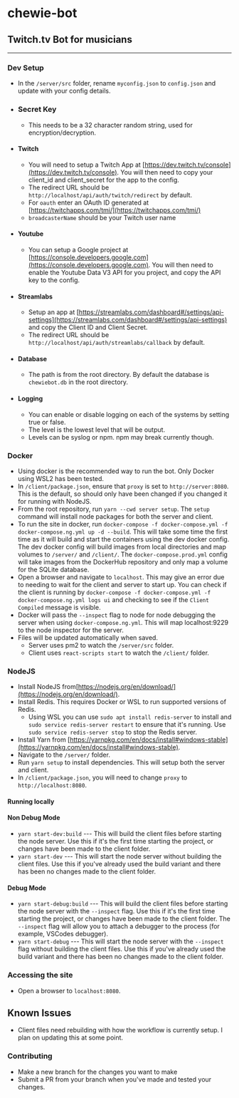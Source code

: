 # chewie-bot

## Twitch.tv Bot for musicians

---

### Dev Setup

-   In the `/server/src` folder, rename `myconfig.json` to `config.json` and update with your config details.

-   ### Secret Key

    -   This needs to be a 32 character random string, used for encryption/decryption.

-   #### Twitch

    -   You will need to setup a Twitch App at [https://dev.twitch.tv/console](https://dev.twitch.tv/console). You will then need to copy your client_id and client_secret for the app to the config.
    -   The redirect URL should be `http://localhost/api/auth/twitch/redirect` by default.
    -   For `oauth` enter an OAuth ID generated at [https://twitchapps.com/tmi/](https://twitchapps.com/tmi/)
    -   `broadcasterName` should be your Twitch user name

-   #### Youtube

    -   You can setup a Google project at [https://console.developers.google.com](https://console.developers.google.com). You will then need to enable the Youtube Data V3 API for you project, and copy the API key to the config.

-   #### Streamlabs

    -   Setup an app at [https://streamlabs.com/dashboard#/settings/api-settings](https://streamlabs.com/dashboard#/settings/api-settings) and copy the Client ID and Client Secret.
    -   The redirect URL should be `http://localhost/api/auth/streamlabs/callback` by default.

-   #### Database

    -   The path is from the root directory. By default the database is `chewiebot.db` in the root directory.

-   #### Logging

    -   You can enable or disable logging on each of the systems by setting true or false.
    -   The level is the lowest level that will be output.
    -   Levels can be syslog or npm. npm may break currently though.

### Docker

-   Using docker is the recommended way to run the bot. Only Docker using WSL2 has been tested.
-   In `/client/package.json`, ensure that `proxy` is set to `http://server:8080`. This is the default, so should only have been changed if you changed it for running with NodeJS.
-   From the root repository, run `yarn --cwd server setup`. The `setup` command will install node packages for both the server and client.
-   To run the site in docker, run `docker-compose -f docker-compose.yml -f docker-compose.ng.yml up -d --build`. This will take some time the first time as it will build and start the containers using the dev docker config. The dev docker config will build images from local directories and map volumes to `/server/` and `/client/`. The `docker-compose.prod.yml` config will take images from the DockerHub repository and only map a volume for the SQLite database.
-   Open a browser and navigate to `localhost`. This may give an error due to needing to wait for the client and server to start up. You can check if the client is running by `docker-compose -f docker-compose.yml -f docker-compose.ng.yml logs ui` and checking to see if the `Client Compiled` message is visible.
-   Docker will pass the `--inspect` flag to node for node debugging the server when using `docker-compose.ng.yml`. This will map localhost:9229 to the node inspector for the server.
-   Files will be updated automatically when saved.
    -   Server uses pm2 to watch the `/server/src` folder.
    -   Client uses `react-scripts start` to watch the `/client/` folder.

### NodeJS

-   Install NodeJS from[https://nodejs.org/en/download/](https://nodejs.org/en/download/).
-   Install Redis. This requires Docker or WSL to run supported versions of Redis.
    -   Using WSL you can use `sudo apt install redis-server` to install and `sudo service redis-server restart` to ensure that it's running. Use `sudo service redis-server stop` to stop the Redis server.
-   Install Yarn from [https://yarnpkg.com/en/docs/install#windows-stable](https://yarnpkg.com/en/docs/install#windows-stable).
-   Navigate to the `/server/` folder.
-   Run `yarn setup` to install dependencies. This will setup both the server and client.
-   In `/client/package.json`, you will need to change `proxy` to `http://localhost:8080`.

#### Running locally

#### Non Debug Mode

-   `yarn start-dev:build` --- This will build the client files before starting the node server. Use this if it's the first time starting the project, or changes have been made to the client folder.
-   `yarn start-dev` --- This will start the node server without building the client files. Use this if you've already used the build variant and there has been no changes made to the client folder.

#### Debug Mode

-   `yarn start-debug:build` --- This will build the client files before starting the node server with the `--inspect` flag. Use this if it's the first time starting the project, or changes have been made to the client folder. The `--inspect` flag will allow you to attach a debugger to the process (for example, VSCodes debugger).
-   `yarn start-debug` --- This will start the node server with the `--inspect` flag without building the client files. Use this if you've already used the build variant and there has been no changes made to the client folder.

### Accessing the site

-   Open a browser to `localhost:8080`.

## Known Issues

-   Client files need rebuilding with how the workflow is currently setup. I plan on updating this at some point.

### Contributing

-   Make a new branch for the changes you want to make
-   Submit a PR from your branch when you've made and tested your changes.

